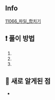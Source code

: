 ## Info
<a href="https://www.acmicpc.net/problem/11066" rel="nofollow">11066_파일_합치기</a>

## ❗ 풀이 방법
1. 
2. 
3. 

## 🙂 새로 알게된 점

* 


